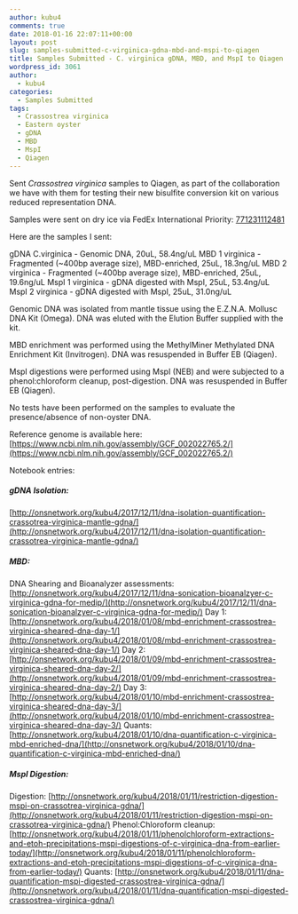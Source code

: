 ```yaml
---
author: kubu4
comments: true
date: 2018-01-16 22:07:11+00:00
layout: post
slug: samples-submitted-c-virginica-gdna-mbd-and-mspi-to-qiagen
title: Samples Submitted - C. virginica gDNA, MBD, and MspI to Qiagen
wordpress_id: 3061
author:
  - kubu4
categories:
  - Samples Submitted
tags:
  - Crassostrea virginica
  - Eastern oyster
  - gDNA
  - MBD
  - MspI
  - Qiagen
---
```


Sent _Crassostrea virginica_ samples to Qiagen, as part of the collaboration we have with them for testing their new bisulfite conversion kit on various reduced representation DNA.

Samples were sent on dry ice via FedEx International Priority: [771231112481](https://www.fedex.com/apps/fedextrack/?action=track&tracknumbers=771231112481&clienttype=ivother)

Here are the samples I sent:

gDNA C.virginica - Genomic DNA, 20uL, 58.4ng/uL
MBD 1 virginica - Fragmented (~400bp average size), MBD-enriched, 25uL, 18.3ng/uL
MBD 2 virginica - Fragmented (~400bp average size), MBD-enriched, 25uL, 19.6ng/uL
MspI 1  virginica - gDNA digested with MspI, 25uL, 53.4ng/uL
MspI 2 virginica - gDNA digested with MspI, 25uL, 31.0ng/uL

Genomic DNA was isolated from mantle tissue using the E.Z.N.A. Mollusc DNA Kit (Omega). DNA was eluted with the Elution Buffer supplied with the kit.

MBD enrichment was performed using the MethylMiner Methylated DNA Enrichment Kit (Invitrogen). DNA was resuspended in Buffer EB (Qiagen).

MspI digestions were performed using MspI (NEB) and were subjected to a phenol:chloroform cleanup, post-digestion. DNA was resuspended in Buffer EB (Qiagen).

No tests have been performed on the samples to evaluate the presence/absence of non-oyster DNA.

Reference genome is available here: [https://www.ncbi.nlm.nih.gov/assembly/GCF_002022765.2/](https://www.ncbi.nlm.nih.gov/assembly/GCF_002022765.2/)

Notebook entries:



##### gDNA Isolation:



[http://onsnetwork.org/kubu4/2017/12/11/dna-isolation-quantification-crassotrea-virginica-mantle-gdna/](http://onsnetwork.org/kubu4/2017/12/11/dna-isolation-quantification-crassotrea-virginica-mantle-gdna/)



##### MBD:



DNA Shearing and Bioanalyzer assessments: [http://onsnetwork.org/kubu4/2017/12/11/dna-sonication-bioanalzyer-c-virginica-gdna-for-medip/](http://onsnetwork.org/kubu4/2017/12/11/dna-sonication-bioanalzyer-c-virginica-gdna-for-medip/)
Day 1: [http://onsnetwork.org/kubu4/2018/01/08/mbd-enrichment-crassostrea-virginica-sheared-dna-day-1/](http://onsnetwork.org/kubu4/2018/01/08/mbd-enrichment-crassostrea-virginica-sheared-dna-day-1/)
Day 2: [http://onsnetwork.org/kubu4/2018/01/09/mbd-enrichment-crassostrea-virginica-sheared-dna-day-2/](http://onsnetwork.org/kubu4/2018/01/09/mbd-enrichment-crassostrea-virginica-sheared-dna-day-2/)
Day 3: [http://onsnetwork.org/kubu4/2018/01/10/mbd-enrichment-crassostrea-virginica-sheared-dna-day-3/](http://onsnetwork.org/kubu4/2018/01/10/mbd-enrichment-crassostrea-virginica-sheared-dna-day-3/)
Quants: [http://onsnetwork.org/kubu4/2018/01/10/dna-quantification-c-virginica-mbd-enriched-dna/](http://onsnetwork.org/kubu4/2018/01/10/dna-quantification-c-virginica-mbd-enriched-dna/)



##### MspI Digestion:



Digestion: [http://onsnetwork.org/kubu4/2018/01/11/restriction-digestion-mspi-on-crassotrea-virginica-gdna/](http://onsnetwork.org/kubu4/2018/01/11/restriction-digestion-mspi-on-crassotrea-virginica-gdna/)
Phenol:Chloroform cleanup: [http://onsnetwork.org/kubu4/2018/01/11/phenolchloroform-extractions-and-etoh-precipitations-mspi-digestions-of-c-virginica-dna-from-earlier-today/](http://onsnetwork.org/kubu4/2018/01/11/phenolchloroform-extractions-and-etoh-precipitations-mspi-digestions-of-c-virginica-dna-from-earlier-today/)
Quants: [http://onsnetwork.org/kubu4/2018/01/11/dna-quantification-mspi-digested-crassostrea-virginica-gdna/](http://onsnetwork.org/kubu4/2018/01/11/dna-quantification-mspi-digested-crassostrea-virginica-gdna/)

